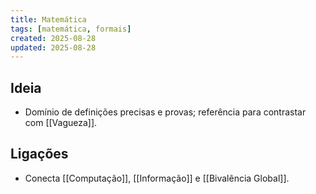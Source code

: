 ```yaml
---
title: Matemática
tags: [matemática, formais]
created: 2025-08-28
updated: 2025-08-28
---
```


## Ideia
- Domínio de definições precisas e provas; referência para contrastar com [[Vagueza]].

## Ligações
- Conecta [[Computação]], [[Informação]] e [[Bivalência Global]].

